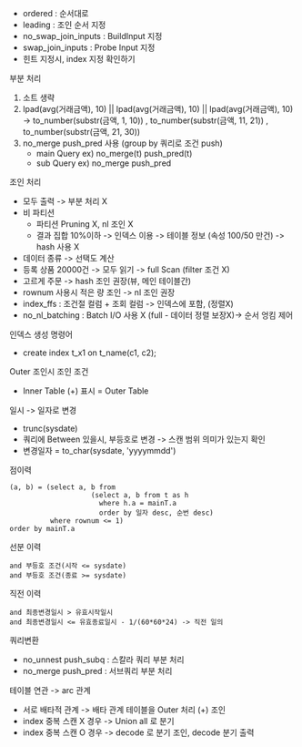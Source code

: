 - ordered : 순서대로
- leading : 조인 순서 지정
- no_swap_join_inputs : BuildInput 지정
- swap_join_inputs : Probe Input 지정
- 힌트 지정시, index 지정 확인하기

부분 처리 
  1. 소트 생략
  2. lpad(avg(거래금액), 10) || lpad(avg(거래금액), 10) || lpad(avg(거래금액), 10)
     -> to_number(substr(금액, 1, 10)) , to_number(substr(금액, 11, 21)) , to_number(substr(금액, 21, 30))
  3. no_merge push_pred 사용 (group by 쿼리로 조건 push)
     - main Query ex) no_merge(t) push_pred(t)
     - sub Query ex) no_merge push_pred

조인 처리
- 모두 출력 -> 부분 처리 X
- 비 파티션
  - 파티션 Pruning X, nl 조인 X
  - 결과 집합 10%이하 -> 인덱스 이용 -> 테이블 정보 (속성 100/50 만건) -> hash 사용 X
- 데이터 종류 -> 선택도 계산
- 등록 상품 20000건 -> 모두 읽기 -> full Scan (filter 조건 X)
- 고르게 주문 -> hash 조인 권장(뷰, 메인 테이블간)
- rownum 사용시 적은 량 조인 -> nl 조인 권장
- index_ffs : 조건절 컬럼 + 조회 컬럼 -> 인덱스에 포함, (정렬X)
- no_nl_batching : Batch I/O 사용 X (full - 데이터 정렬 보장X)-> 순서 엉킴 제어


인덱스 생성 명령어
- create index t_x1 on t_name(c1, c2);

Outer 조인시 조인 조건 
- Inner Table (+) 표시 = Outer Table

일시 -> 일자로 변경
- trunc(sysdate)
- 쿼리에 Between 있을시, 부등호로 변경 -> 스캔 범위 의미가 있는지 확인
- 변경일자 = to_char(sysdate, 'yyyymmdd')

점이력
```
(a, b) = (select a, b from
                    (select a, b from t as h
                      where h.a = mainT.a
                      order by 일자 desc, 순번 desc)
          where rownum <= 1)
order by mainT.a 
```

선분 이력
```
and 부등호 조건(시작 <= sysdate)
and 부등호 조건(종료 >= sysdate)
```

직전 이력 
```
and 최종변경일시 > 유효시작일시
and 최종변경일시 <= 유효종료일시 - 1/(60*60*24) -> 직전 일의
```

쿼리변환
- no_unnest push_subq : 스칼라 쿼리 부분 처리
- no_merge push_pred : 서브쿼리 부분 처리

테이블 연관 -> arc 관계
- 서로 배타적 관계 -> 배타 관계 테이블을 Outer 처리 (+) 조인
- index 중복 스캔 X 경우 -> Union all 로 분기
- index 중복 스캔 O 경우 -> decode 로 분기 조인, decode 분기 출력

